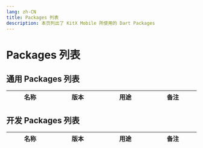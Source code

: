 ```yaml
---
lang: zh-CN
title: Packages 列表
description: 本页列出了 KitX Mobile 所使用的 Dart Packages
---
```


<script setup>
// 用于生成 Packages 列表
import { h } from 'vue'

var icon_url = "https://shields.io/pub/v/";
var pub_url = "https://pub.flutter-io.cn/packages/";

const L = (props, _) => h(
    'tr',
    [
        h('td', props.n),
        h(
            'td',
            [
                // props.v,
                // h("br"),
                h("a", {href: pub_url + props.n}, h("img", {src: icon_url + props.n + "?label=", alt: props.v}))
            ]
        ),
        h('td', props.u),
        h('td', props.m ? props.m : "暂无"),
    ]
)
</script>

# Packages 列表

## 通用 Packages 列表

<table style="width: 100%; display: table;">
    <thead>
        <tr>
            <th>名称</th>
            <th>版本</th>
            <th>用途</th>
            <th>备注</th>
        </tr>
    </thead>
    <tbody>
        <L n="get" v="^4.6.5" u="更好的国际化, 路由, ..." />
        <L n="network_info_plus" v="^3.0.2" u="获取网络信息" />
        <L n="device_info_plus" v="^8.0.0" u="获取设备信息" />
        <L n="flutter_logs" v="^2.1.7" u="日志" m="已弃用" />
        <L n="sms_receiver" v="^0.4.1" u="短信接收" m="未启用" />
        <L n="permission_handler" v="^10.2.0" u="权限管理" m="未使用" />
        <L n="mac_address" v="^1.0.0" u="获取 MAC 地址" m="不支持 iOS 平台" />
        <L n="community_material_icon" v="^5.9.55" u="由社区贡献的 Material Design 图标" />
        <L n="flutter_blue_plus" v="^1.4.0" u="蓝牙支持" />
        <L n="sensors_plus" v="^2.0.1" u="传感器支持" />
        <L n="vibration" v="^1.7.6" u="手机震动支持" m="未使用" />
        <L n="battery_plus" v="^3.0.2" u="获取电池数据" m="未启用" />
        <L n="built_value" v="^8.4.3" u="JSON 序列化支持" />
        <L n="built_collection" v="^5.1.1" u="JSON 序列化支持" />
        <L n="package_info_plus" v="^3.0.3" u="获取包信息" />
        <L n="url_launcher" v="^6.1.10" u="启动链接等链接相关支持" />
        <L n="f_logs" v="^2.0.1" u="日志支持" />
        <L n="shared_preferences" v="^2.0.18" u="提供对 Shared Preferences 访问的支持" />
        <!-- <L n="" v="" u="" /> -->
    </tbody>
</table>

## 开发 Packages 列表

<table style="width: 100%; display: table;">
    <thead>
        <tr>
            <th>名称</th>
            <th>版本</th>
            <th>用途</th>
            <th>备注</th>
        </tr>
    </thead>
    <tbody>
        <L n="build_runner" v="^2.3.3" u="Build 工具" m="built_value 依赖" />
        <L n="flutter_gen" v="^5.1.0" u="生成工具" m="build_runner 依赖" />
        <L n="built_value_generator" v="^8.4.2" u="生成工具" m="built_value 依赖" />
    </tbody>
</table>
